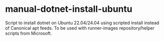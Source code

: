 # manual-dotnet-install-ubuntu
Script to install dotnet on Ubuntu 22.04/24.04 using scripted install instead of Canonical apt feeds. To be used with runner-images repository/helper scripts from Microsoft. 
